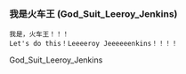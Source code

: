 
### 我是火车王 (God_Suit_Leeroy_Jenkins)


```
我是，火车王！！！
Let's do this！Leeeeroy Jeeeeeenkins！！！！
```

God_Suit_Leeroy_Jenkins